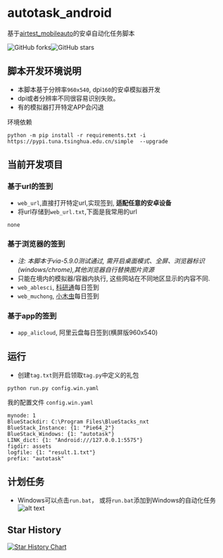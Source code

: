 # autotask_android

基于[airtest_mobileauto](airtest_mobileauto)的安卓自动化任务脚本

![GitHub forks](https://img.shields.io/github/forks/cndaqiang/autotask_android?color=60c5ba&style=for-the-badge)![GitHub stars](https://img.shields.io/github/stars/cndaqiang/autotask_android?color=ffd700&style=for-the-badge)


## 脚本开发环境说明
* 本脚本基于分辨率`960x540`, dpi`160`的安卓模拟器开发
* dpi或者分辨率不同很容易识别失败。
* 有的模拟器打开特定APP会闪退

环境依赖

```
python -m pip install -r requirements.txt -i https://pypi.tuna.tsinghua.edu.cn/simple  --upgrade
```

## 当前开发项目
### 基于url的签到
* `web_url`,直接打开特定url,实现签到, **适配任意的安卓设备**
* 将url存储到`web_url.txt`,下面是我常用的url
```
none
```

### 基于浏览器的签到
* *注: 本脚本于via-5.9.0测试通过, 需开启桌面模式、全屏、浏览器标识(windows/chrome),其他浏览器自行替换图片资源*
* 只能在境内的模拟器/容器内执行, 这些网站在不同地区显示的内容不同.
* `web_ablesci`, [科研通](https://www.ablesci.com/)每日签到
* `web_muchong`, [小木虫](https://muchong.com/bbs/)每日签到

### 基于app的签到
* `app_alicloud`, 阿里云盘每日签到(横屏版960x540)




## 运行
* 创建`tag.txt`则开启领取`tag.py`中定义的礼包

```
python run.py config.win.yaml
```

我的配置文件 `config.win.yaml`
```
mynode: 1
BlueStackdir: C:\Program Files\BlueStacks_nxt
BlueStack_Instance: {1: "Pie64_2"}
BlueStack_Windows: {1: "autotask"}
LINK_dict: {1: "Android:///127.0.0.1:5575"}
figdir: assets
logfile: {1: "result.1.txt"}
prefix: "autotask"
```


## 计划任务
* Windows可以点击`run.bat`， 或将`run.bat`添加到Windows的自动化任务
![alt text](doc/crontab_win.png)

## Star History

[![Star History Chart](https://api.star-history.com/svg?repos=cndaqiang/autotask_android&type=Date)](https://star-history.com/#cndaqiang/autotask_android&Date)
